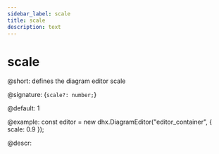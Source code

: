 ```yaml
---
sidebar_label: scale
title: scale
description: text
---
```


# scale

@short: defines the diagram editor scale

@signature: {`scale?: number;`}

@default: 1

@example:
const editor = new dhx.DiagramEditor("editor_container", {
    scale: 0.9
});

@descr:
